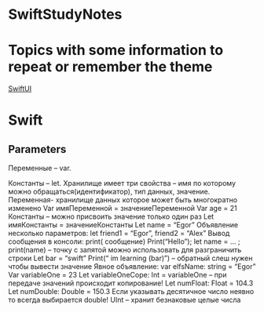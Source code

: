 # SwiftStudyNotes
# Topics with some information to repeat or remember the theme
[SwiftUI](https://github.com/EgorNesterenkoSPB/SwiftStudyNotes#SwiftUI)
# Swift
## Parameters
Переменные – var.

Константы – let. 
Хранилище имеет три свойства – имя по которому можно обращаться(идентификатор), тип данных, значение. 
Переменная- хранилище данных которое может быть многократно изменено
Var имяПеременной = значениеПеременной
Var age = 21
Константы – можно присвоить значение только один раз
Let имяКонстанты = значениеКонстанты
Let name = “Egor”
Объявление несколько параметров: let friend1 = “Egor”, friend2 = “Alex”
Вывод сообщения в консоли: print( сообщение)
Print(“Hello”); let name = … ; print(name) – точку с запятой можно использовать для разграничить строки
Let bar = “swift”
Print(“ im learning \(bar)”) – обратный слеш нужен чтобы вывести значение
Явное объявление:
var elfsName: string = “Egor”
Var variableOne = 23
Let variableOneCope: Int = variableOne – при передаче значений происходит копирование!
Let numFloat: Float = 104.3
Let numDouble: Double = 150.3 
Если указывать десятичное число неявно то всегда выбирается double!
UInt – хранит безнаковые целые числа


